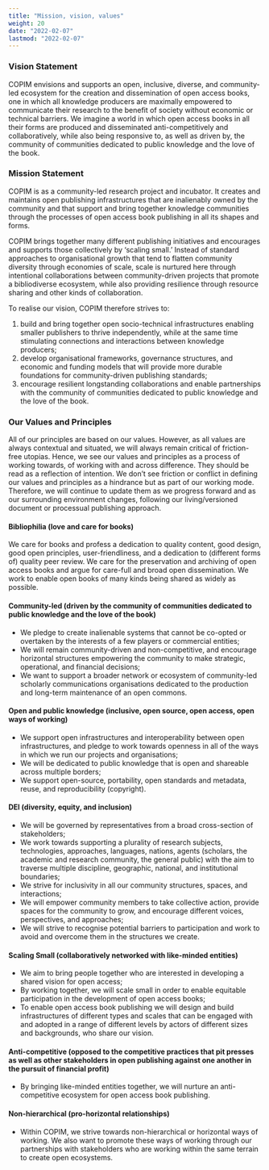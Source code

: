 ```yaml
---
title: "Mission, vision, values"
weight: 20
date: "2022-02-07"
lastmod: "2022-02-07"
---
```


### Vision Statement

COPIM envisions and supports an open, inclusive, diverse, and community-led ecosystem for the creation and dissemination of open access books, one in which all knowledge producers are maximally empowered to communicate their research to the benefit of society without economic or technical barriers. We imagine a world in which open access books in all their forms are produced and disseminated anti-competitively and collaboratively, while also being responsive to, as well as driven by, the community of communities dedicated to public knowledge and the love of the book.

### Mission Statement

COPIM is as a community-led research project and incubator. It creates and maintains open publishing infrastructures that are inalienably owned by the community and that support and bring together knowledge communities through the processes of open access book publishing in all its shapes and forms.

COPIM brings together many different publishing initiatives and encourages and supports those collectively by ‘scaling small.’ Instead of standard approaches to organisational growth that tend to flatten community diversity through economies of scale, scale is nurtured here through intentional collaborations between community-driven projects that promote a bibliodiverse ecosystem, while also providing resilience through resource sharing and other kinds of collaboration.

To realise our vision, COPIM therefore strives to:
1.	build and bring together open socio-technical infrastructures enabling smaller publishers to thrive independently, while at the same time stimulating connections and interactions between knowledge producers;
2.	develop organisational frameworks, governance structures, and economic and funding models that will provide more durable foundations for community-driven publishing standards;
3.	encourage resilient longstanding collaborations and enable partnerships with the community of communities dedicated to public knowledge and the love of the book.

### Our Values and Principles

All of our principles are based on our values. However, as all values are always contextual and situated, we will always remain critical of friction-free utopias. Hence, we see our values and principles as a process of working towards, of working with and across difference. They should be read as a reflection of intention. We don’t see friction or conflict in defining our values and principles as a hindrance but as part of our working mode. Therefore, we will continue to update them as we progress forward and as our surrounding environment changes, following our living/versioned document or processual publishing approach.

#### Bibliophilia (love and care for books)

We care for books and profess a dedication to quality content, good design, good open principles, user-friendliness, and a dedication to (different forms of) quality peer review. We care for the preservation and archiving of open access books and argue for care-full and broad open dissemination. We work to enable open books of many kinds being shared as widely as possible.

#### Community-led (driven by the community of communities dedicated to public knowledge and the love of the book)

*	We pledge to create inalienable systems that cannot be co-opted or overtaken by the interests of a few players or commercial entities;
*	We will remain community-driven and non-competitive, and encourage horizontal structures empowering the community to make strategic, operational, and financial decisions;
*	We want to support a broader network or ecosystem of community-led scholarly communications organisations dedicated to the production and long-term maintenance of an open commons.

#### Open and public knowledge (inclusive, open source, open access, open ways of working)

*	We support open infrastructures and interoperability between open infrastructures, and pledge to work towards openness in all of the ways in which we run our projects and organisations;
*	We will be dedicated to public knowledge that is open and shareable across multiple borders;
*	We support open-source, portability, open standards and metadata, reuse, and reproducibility (copyright).

#### DEI (diversity, equity, and inclusion)

*	We will be governed by representatives from a broad cross-section of stakeholders;
*	We work towards supporting a plurality of research subjects, technologies, approaches, languages, nations, agents (scholars, the academic and research community, the general public) with the aim to traverse multiple discipline, geographic, national, and institutional boundaries;
*	We strive for inclusivity in all our community structures, spaces, and interactions;
*	We will empower community members to take collective action, provide spaces for the community to grow, and encourage different voices, perspectives, and approaches;
*	We will strive to recognise potential barriers to participation and work to avoid and overcome them in the structures we create.

#### Scaling Small (collaboratively networked with like-minded entities)

*	We aim to bring people together who are interested in developing a shared vision for open access;
*	By working together, we will scale small in order to enable equitable participation in the development of open access books;
*	To enable open access book publishing we will design and build infrastructures of different types and scales that can be engaged with and adopted in a range of different levels by actors of different sizes and backgrounds, who share our vision.

#### Anti-competitive (opposed to the competitive practices that pit presses as well as other stakeholders in open publishing against one another in the pursuit of financial profit)

*	By bringing like-minded entities together, we will nurture an anti-competitive ecosystem for open access book publishing.

#### Non-hierarchical (pro-horizontal relationships)

*	Within COPIM, we strive towards non-hierarchical or horizontal ways of working. We also want to promote these ways of working through our partnerships with stakeholders who are working within the same terrain to create open ecosystems.
